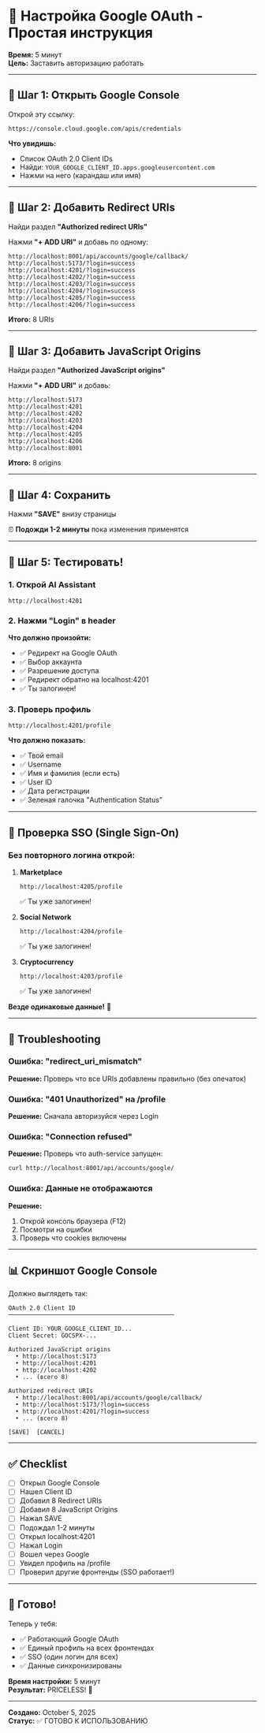 # 🔐 Настройка Google OAuth - Простая инструкция

**Время:** 5 минут  
**Цель:** Заставить авторизацию работать  

---

## 🎯 Шаг 1: Открыть Google Console

Открой эту ссылку:
```
https://console.cloud.google.com/apis/credentials
```

**Что увидишь:**
- Список OAuth 2.0 Client IDs
- Найди: `YOUR_GOOGLE_CLIENT_ID.apps.googleusercontent.com`
- Нажми на него (карандаш или имя)

---

## 🎯 Шаг 2: Добавить Redirect URIs

Найди раздел **"Authorized redirect URIs"**

Нажми **"+ ADD URI"** и добавь по одному:

```
http://localhost:8001/api/accounts/google/callback/
http://localhost:5173/?login=success
http://localhost:4201/?login=success
http://localhost:4202/?login=success
http://localhost:4203/?login=success
http://localhost:4204/?login=success
http://localhost:4205/?login=success
http://localhost:4206/?login=success
```

**Итого:** 8 URIs

---

## 🎯 Шаг 3: Добавить JavaScript Origins

Найди раздел **"Authorized JavaScript origins"**

Нажми **"+ ADD URI"** и добавь:

```
http://localhost:5173
http://localhost:4201
http://localhost:4202
http://localhost:4203
http://localhost:4204
http://localhost:4205
http://localhost:4206
http://localhost:8001
```

**Итого:** 8 origins

---

## 🎯 Шаг 4: Сохранить

Нажми **"SAVE"** внизу страницы

⏰ **Подожди 1-2 минуты** пока изменения применятся

---

## 🧪 Шаг 5: Тестировать!

### 1. Открой AI Assistant
```
http://localhost:4201
```

### 2. Нажми "Login" в header

**Что должно произойти:**
- ✅ Редирект на Google OAuth
- ✅ Выбор аккаунта
- ✅ Разрешение доступа
- ✅ Редирект обратно на localhost:4201
- ✅ Ты залогинен!

### 3. Проверь профиль
```
http://localhost:4201/profile
```

**Что должно показать:**
- ✅ Твой email
- ✅ Username
- ✅ Имя и фамилия (если есть)
- ✅ User ID
- ✅ Дата регистрации
- ✅ Зеленая галочка "Authentication Status"

---

## 🎉 Проверка SSO (Single Sign-On)

### Без повторного логина открой:

1. **Marketplace**
   ```
   http://localhost:4205/profile
   ```
   ✅ Ты уже залогинен!

2. **Social Network**
   ```
   http://localhost:4204/profile
   ```
   ✅ Ты уже залогинен!

3. **Cryptocurrency**
   ```
   http://localhost:4203/profile
   ```
   ✅ Ты уже залогинен!

**Везде одинаковые данные!** 🎊

---

## 🐛 Troubleshooting

### Ошибка: "redirect_uri_mismatch"
**Решение:** Проверь что все URIs добавлены правильно (без опечаток)

### Ошибка: "401 Unauthorized" на /profile
**Решение:** Сначала авторизуйся через Login

### Ошибка: "Connection refused"
**Решение:** Проверь что auth-service запущен:
```bash
curl http://localhost:8001/api/accounts/google/
```

### Ошибка: Данные не отображаются
**Решение:** 
1. Открой консоль браузера (F12)
2. Посмотри на ошибки
3. Проверь что cookies включены

---

## 📊 Скриншот Google Console

Должно выглядеть так:

```
OAuth 2.0 Client ID
───────────────────────────────────────────────

Client ID: YOUR_GOOGLE_CLIENT_ID...
Client Secret: GOCSPX-...

Authorized JavaScript origins
  • http://localhost:5173
  • http://localhost:4201
  • http://localhost:4202
  • ... (всего 8)

Authorized redirect URIs
  • http://localhost:8001/api/accounts/google/callback/
  • http://localhost:5173/?login=success
  • http://localhost:4201/?login=success
  • ... (всего 8)

[SAVE]  [CANCEL]
```

---

## ✅ Checklist

- [ ] Открыл Google Console
- [ ] Нашел Client ID
- [ ] Добавил 8 Redirect URIs
- [ ] Добавил 8 JavaScript Origins
- [ ] Нажал SAVE
- [ ] Подождал 1-2 минуты
- [ ] Открыл localhost:4201
- [ ] Нажал Login
- [ ] Вошел через Google
- [ ] Увидел профиль на /profile
- [ ] Проверил другие фронтенды (SSO работает!)

---

## 🎉 Готово!

Теперь у тебя:
- ✅ Работающий Google OAuth
- ✅ Единый профиль на всех фронтендах
- ✅ SSO (один логин для всех)
- ✅ Данные синхронизированы

**Время настройки:** 5 минут  
**Результат:** PRICELESS! 💎

---

**Создано:** October 5, 2025  
**Статус:** ✅ ГОТОВО К ИСПОЛЬЗОВАНИЮ

